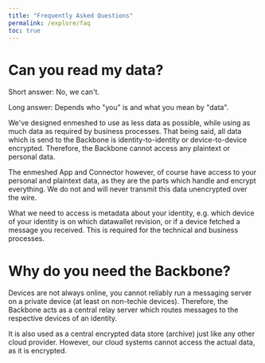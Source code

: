 ```yaml
---
title: "Frequently Asked Questions"
permalink: /explore/faq
toc: true
---
```


# Can you read my data?

Short answer: No, we can't.

Long answer: Depends who "you" is and what you mean by "data".

We've designed enmeshed to use as less data as possible, while using as much data as required by business processes. That being said, all data which is send to the Backbone is identity-to-identity or device-to-device encrypted. Therefore, the Backbone cannot access any plaintext or personal data.

The enmeshed App and Connector however, of course have access to your personal and plaintext data, as they are the parts which handle and encrypt everything. We do not and will never transmit this data unencrypted over the wire.

What we need to access is metadata about your identity, e.g. which device of your identity is on which datawallet revision, or if a device fetched a message you received. This is required for the technical and business processes.

# Why do you need the Backbone?

Devices are not always online, you cannot reliably run a messaging server on a private device (at least on non-techie devices). Therefore, the Backbone acts as a central relay server which routes messages to the respective devices of an identity.

It is also used as a central encrypted data store (archive) just like any other cloud provider. However, our cloud systems cannot access the actual data, as it is encrypted.
